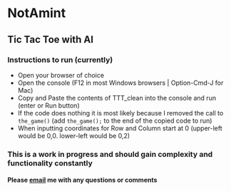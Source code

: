 # NotAmint
## Tic Tac Toe with AI
### Instructions to run (currently)
* Open your browser of choice
* Open the console (F12 in most Windows browsers | Option-Cmd-J for Mac)
* Copy and Paste the contents of TTT_clean into the console and run (enter or Run button)
* If the code does nothing it is most likely because I removed the call to `the_game()` (add `the_game();` to the end of the copied code to run)
* When inputting coordinates for Row and Column start at 0 (upper-left would be 0,0. lower-left would be 0,2)

### This is a work in progress and should gain complexity and functionality constantly
#### Please [email](mailto:robertb1903@gmail.com) me with any questions or comments